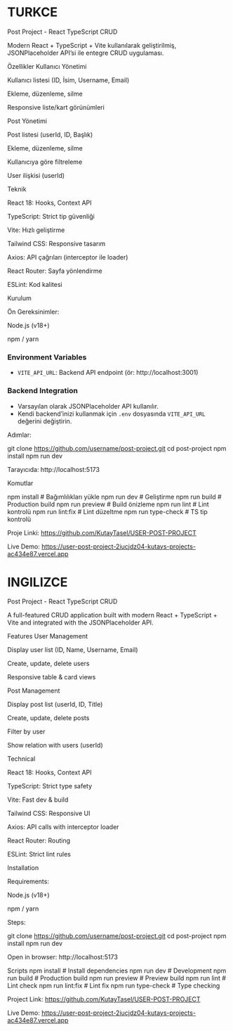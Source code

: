 # TURKCE

Post Project - React TypeScript CRUD

Modern React + TypeScript + Vite kullanılarak geliştirilmiş, JSONPlaceholder API’si ile entegre CRUD uygulaması.

Özellikler
Kullanıcı Yönetimi

Kullanıcı listesi (ID, İsim, Username, Email)

Ekleme, düzenleme, silme

Responsive liste/kart görünümleri

Post Yönetimi

Post listesi (userId, ID, Başlık)

Ekleme, düzenleme, silme

Kullanıcıya göre filtreleme

User ilişkisi (userId)

Teknik

React 18: Hooks, Context API

TypeScript: Strict tip güvenliği

Vite: Hızlı geliştirme

Tailwind CSS: Responsive tasarım

Axios: API çağrıları (interceptor ile loader)

React Router: Sayfa yönlendirme

ESLint: Kod kalitesi

Kurulum

Ön Gereksinimler:

Node.js (v18+)

npm / yarn

### Environment Variables

- `VITE_API_URL`: Backend API endpoint (ör: http://localhost:3001)

### Backend Integration

- Varsayılan olarak JSONPlaceholder API kullanılır.
- Kendi backend’inizi kullanmak için `.env` dosyasında `VITE_API_URL` değerini değiştirin.

Adımlar:

git clone https://github.com/username/post-project.git
cd post-project
npm install
npm run dev

Tarayıcıda: http://localhost:5173

Komutlar

npm install # Bağımlılıkları yükle
npm run dev # Geliştirme
npm run build # Production build
npm run preview # Build önizleme
npm run lint # Lint kontrolü
npm run lint:fix # Lint düzeltme
npm run type-check # TS tip kontrolü

Proje Linki: https://github.com/KutayTasel/USER-POST-PROJECT

Live Demo: https://user-post-project-2iucjdz04-kutays-projects-ac434e87.vercel.app

# INGILIZCE

Post Project - React TypeScript CRUD

A full-featured CRUD application built with modern React + TypeScript + Vite and integrated with the JSONPlaceholder API.

Features
User Management

Display user list (ID, Name, Username, Email)

Create, update, delete users

Responsive table & card views

Post Management

Display post list (userId, ID, Title)

Create, update, delete posts

Filter by user

Show relation with users (userId)

Technical

React 18: Hooks, Context API

TypeScript: Strict type safety

Vite: Fast dev & build

Tailwind CSS: Responsive UI

Axios: API calls with interceptor loader

React Router: Routing

ESLint: Strict lint rules

Installation

Requirements:

Node.js (v18+)

npm / yarn

Steps:

git clone https://github.com/username/post-project.git
cd post-project
npm install
npm run dev

Open in browser: http://localhost:5173

Scripts
npm install # Install dependencies
npm run dev # Development
npm run build # Production build
npm run preview # Preview build
npm run lint # Lint check
npm run lint:fix # Lint fix
npm run type-check # Type checking

Project Link: https://github.com/KutayTasel/USER-POST-PROJECT

Live Demo: https://user-post-project-2iucjdz04-kutays-projects-ac434e87.vercel.app
